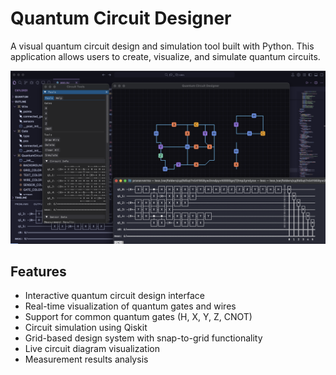 # Quantum Circuit Designer

A visual quantum circuit design and simulation tool built with Python. This application allows users to create, visualize, and simulate quantum circuits.

![demo](home.png)

## Features

- Interactive quantum circuit design interface
- Real-time visualization of quantum gates and wires
- Support for common quantum gates (H, X, Y, Z, CNOT)
- Circuit simulation using Qiskit
- Grid-based design system with snap-to-grid functionality
- Live circuit diagram visualization
- Measurement results analysis
